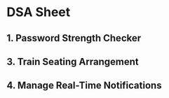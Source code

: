 
# DSA Sheet

## 1. Password Strength Checker 

## 3. Train Seating Arrangement 

## 4. Manage Real-Time Notifications 
